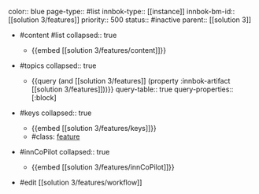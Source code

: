 color:: blue
page-type:: #list
innbok-type:: [[instance]]
innbok-bm-id:: [[solution 3/features]]
priority:: 500
status:: #inactive
parent:: [[solution 3]]

- #content #list
  collapsed:: true
	- {{embed [[solution 3/features/content]]}}
- #topics
   collapsed:: true
    - {{query (and [[solution 3/features]] (property :innbok-artifact [[solution 3/features]]))}}
      query-table:: true
      query-properties:: [:block]
- #keys
  collapsed:: true
	- {{embed [[solution 3/features/keys]]}}
	- #class: [feature](https://go.innbok.com/#/page/innBoK%2Fclass%2Ffeature)
- #innCoPilot
   collapsed:: true
	 - {{embed [[solution 3/features/innCoPilot]]}}

- #edit [[solution 3/features/workflow]]

